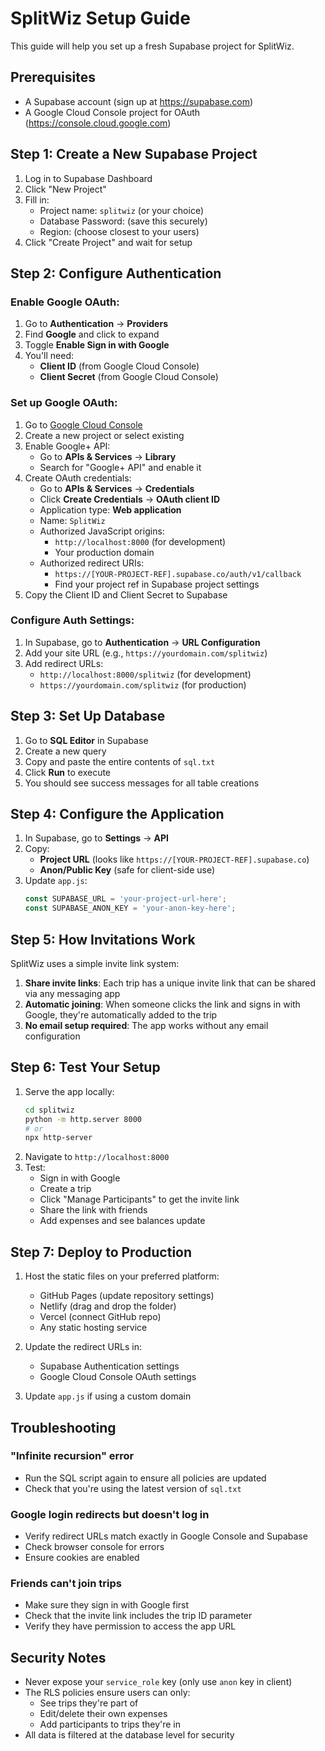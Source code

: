 # SplitWiz Setup Guide

This guide will help you set up a fresh Supabase project for SplitWiz.

## Prerequisites

- A Supabase account (sign up at https://supabase.com)
- A Google Cloud Console project for OAuth (https://console.cloud.google.com)

## Step 1: Create a New Supabase Project

1. Log in to Supabase Dashboard
2. Click "New Project"
3. Fill in:
   - Project name: `splitwiz` (or your choice)
   - Database Password: (save this securely)
   - Region: (choose closest to your users)
4. Click "Create Project" and wait for setup

## Step 2: Configure Authentication

### Enable Google OAuth:

1. Go to **Authentication** → **Providers**
2. Find **Google** and click to expand
3. Toggle **Enable Sign in with Google**
4. You'll need:
   - **Client ID** (from Google Cloud Console)
   - **Client Secret** (from Google Cloud Console)

### Set up Google OAuth:

1. Go to [Google Cloud Console](https://console.cloud.google.com)
2. Create a new project or select existing
3. Enable Google+ API:
   - Go to **APIs & Services** → **Library**
   - Search for "Google+ API" and enable it
4. Create OAuth credentials:
   - Go to **APIs & Services** → **Credentials**
   - Click **Create Credentials** → **OAuth client ID**
   - Application type: **Web application**
   - Name: `SplitWiz`
   - Authorized JavaScript origins: 
     - `http://localhost:8000` (for development)
     - Your production domain
   - Authorized redirect URIs:
     - `https://[YOUR-PROJECT-REF].supabase.co/auth/v1/callback`
     - Find your project ref in Supabase project settings
5. Copy the Client ID and Client Secret to Supabase

### Configure Auth Settings:

1. In Supabase, go to **Authentication** → **URL Configuration**
2. Add your site URL (e.g., `https://yourdomain.com/splitwiz`)
3. Add redirect URLs:
   - `http://localhost:8000/splitwiz` (for development)
   - `https://yourdomain.com/splitwiz` (for production)

## Step 3: Set Up Database

1. Go to **SQL Editor** in Supabase
2. Create a new query
3. Copy and paste the entire contents of `sql.txt`
4. Click **Run** to execute
5. You should see success messages for all table creations

## Step 4: Configure the Application

1. In Supabase, go to **Settings** → **API**
2. Copy:
   - **Project URL** (looks like `https://[YOUR-PROJECT-REF].supabase.co`)
   - **Anon/Public Key** (safe for client-side use)
3. Update `app.js`:
   ```javascript
   const SUPABASE_URL = 'your-project-url-here';
   const SUPABASE_ANON_KEY = 'your-anon-key-here';
   ```

## Step 5: How Invitations Work

SplitWiz uses a simple invite link system:

1. **Share invite links**: Each trip has a unique invite link that can be shared via any messaging app
2. **Automatic joining**: When someone clicks the link and signs in with Google, they're automatically added to the trip
3. **No email setup required**: The app works without any email configuration

## Step 6: Test Your Setup

1. Serve the app locally:
   ```bash
   cd splitwiz
   python -m http.server 8000
   # or
   npx http-server
   ```
2. Navigate to `http://localhost:8000`
3. Test:
   - Sign in with Google
   - Create a trip
   - Click "Manage Participants" to get the invite link
   - Share the link with friends
   - Add expenses and see balances update

## Step 7: Deploy to Production

1. Host the static files on your preferred platform:
   - GitHub Pages (update repository settings)
   - Netlify (drag and drop the folder)
   - Vercel (connect GitHub repo)
   - Any static hosting service

2. Update the redirect URLs in:
   - Supabase Authentication settings
   - Google Cloud Console OAuth settings

3. Update `app.js` if using a custom domain

## Troubleshooting

### "Infinite recursion" error
- Run the SQL script again to ensure all policies are updated
- Check that you're using the latest version of `sql.txt`

### Google login redirects but doesn't log in
- Verify redirect URLs match exactly in Google Console and Supabase
- Check browser console for errors
- Ensure cookies are enabled

### Friends can't join trips
- Make sure they sign in with Google first
- Check that the invite link includes the trip ID parameter
- Verify they have permission to access the app URL

## Security Notes

- Never expose your `service_role` key (only use `anon` key in client)
- The RLS policies ensure users can only:
  - See trips they're part of
  - Edit/delete their own expenses
  - Add participants to trips they're in
- All data is filtered at the database level for security